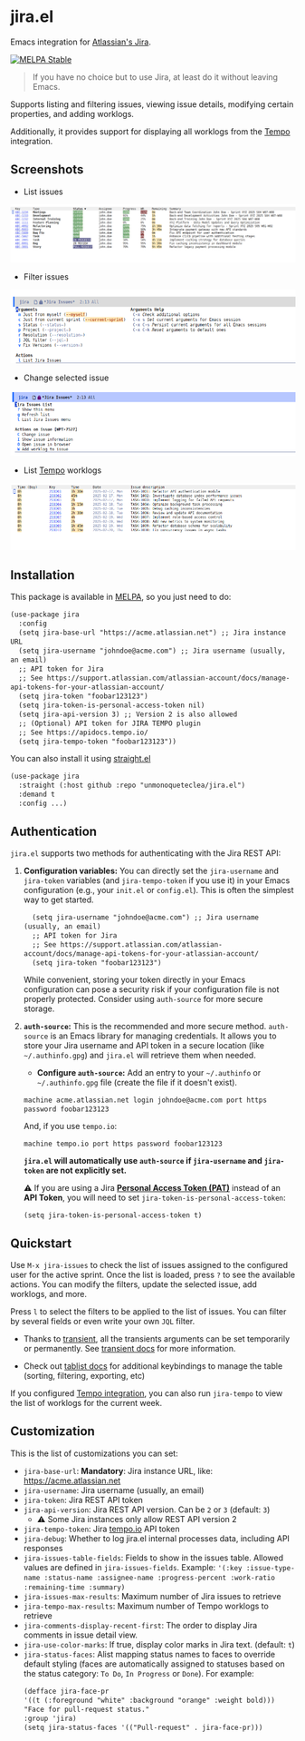# jira.el

Emacs integration for [Atlassian's Jira](https://www.atlassian.com/software/jira).

[![MELPA Stable](https://stable.melpa.org/packages/jira-badge.svg)](https://stable.melpa.org/#/jira)

> If you have no choice but to use Jira, at least do it without leaving Emacs.

Supports listing and filtering issues, viewing issue details,
modifying certain properties, and adding worklogs.

Additionally, it provides support for displaying all worklogs from the
[Tempo](https://www.tempo.io/products/jira-time-tracking) integration.

## Screenshots

- List issues

![List issues](doc/list-issues.png)

- Filter issues

![Filter issues](doc/list-issues-filter.png)

- Change selected issue

![Change issue](doc/change-issue.png)

- List [Tempo](https://www.tempo.io/) worklogs

![List Worklogs](doc/list-worklogs.png)

## Installation
This package is available in [MELPA](https://github.com/milkypostman/melpa),
so you just need to do:

```elisp
(use-package jira
  :config
  (setq jira-base-url "https://acme.atlassian.net") ;; Jira instance URL
  (setq jira-username "johndoe@acme.com") ;; Jira username (usually, an email)
  ;; API token for Jira
  ;; See https://support.atlassian.com/atlassian-account/docs/manage-api-tokens-for-your-atlassian-account/
  (setq jira-token "foobar123123")
  (setq jira-token-is-personal-access-token nil)
  (setq jira-api-version 3) ;; Version 2 is also allowed
  ;; (Optional) API token for JIRA TEMPO plugin
  ;; See https://apidocs.tempo.io/
  (setq jira-tempo-token "foobar123123"))
```

You can also install it using
[straight.el](https://github.com/radian-software/straight.el)

```elisp
(use-package jira
  :straight (:host github :repo "unmonoqueteclea/jira.el")
  :demand t
  :config ...)
```

## Authentication
`jira.el` supports two methods for authenticating with the Jira REST API:

1.  **Configuration variables:** You can directly set the
    `jira-username` and `jira-token` variables (and `jira-tempo-token`
    if you use it) in your Emacs configuration (e.g., your `init.el`
    or `config.el`).  This is often the simplest way to get started.

    ```elisp
      (setq jira-username "johndoe@acme.com") ;; Jira username (usually, an email)
	  ;; API token for Jira
	  ;; See https://support.atlassian.com/atlassian-account/docs/manage-api-tokens-for-your-atlassian-account/
	  (setq jira-token "foobar123123")
    ```

    While convenient, storing your token directly in your Emacs
    configuration can pose a security risk if your configuration file
    is not properly protected. Consider using `auth-source` for more
    secure storage.

2.  **`auth-source`:** This is the recommended and more secure
    method. `auth-source` is an Emacs library for managing
    credentials.  It allows you to store your Jira username and API
    token in a secure location (like `~/.authinfo.gpg`) and `jira.el`
    will retrieve them when needed.

    -  **Configure `auth-source`:** Add an entry to your
    `~/.authinfo` or `~/.authinfo.gpg` file (create the file if it
    doesn't exist).

	```
	machine acme.atlassian.net login johndoe@acme.com port https password foobar123123
	```

	And, if you use `tempo.io`:

	```
	machine tempo.io port https password foobar123123
	```

    **`jira.el` will automatically use `auth-source` if `jira-username` and `jira-token` are not explicitly set.**

	⚠️ If you are using a Jira [**Personal Access Token (PAT)**](https://confluence.atlassian.com/enterprise/using-personal-access-tokens-1026032365.html) instead
    of an **API Token**, you will need to set `jira-token-is-personal-access-token`:

	```elisp
	(setq jira-token-is-personal-access-token t)
	```

## Quickstart
Use `M-x jira-issues` to check the list of issues assigned to the
configured user for the active sprint. Once the list is loaded, press
`?` to see the available actions. You can modify the filters, update
the selected issue, add worklogs, and more.

Press `l` to select the filters to be applied to the list of
issues. You can filter by several fields or even write your own `JQL`
filter.

- Thanks to
[transient](https://magit.vc/manual/transient/Saving-Values.html#Saving-Values),
all the transients arguments can be set temporarily or
permanently. See [transient
docs](https://magit.vc/manual/transient/Saving-Values.html#Saving-Values)
for more information.

- Check out [tablist docs](https://github.com/politza/tablist) for additional
keybindings to manage the table (sorting, filtering, exporting, etc)

If you configured [Tempo integration](https://www.tempo.io/), you can
also run `jira-tempo` to view the list of worklogs for the current
week.

## Customization

This is the list of customizations you can set:

- `jira-base-url`: **Mandatory**: Jira instance URL, like: https://acme.atlassian.net
- `jira-username`: Jira username (usually, an email)
- `jira-token`: Jira REST API token
- `jira-api-version`: Jira REST API version. Can be `2` or `3` (default: `3`)
   - ⚠️ Some Jira instances only allow REST API version 2
- `jira-tempo-token`: Jira [tempo.io](https://www.tempo.io/) API token
- `jira-debug`: Whether to log jira.el internal processes data, including API responses
- `jira-issues-table-fields`: Fields to show in the issues table.
   Allowed values are defined in `jira-issues-fields`. Example: `'(:key :issue-type-name :status-name :assignee-name :progress-percent :work-ratio :remaining-time :summary)`
- `jira-issues-max-results`: Maximum number of Jira issues to retrieve
- `jira-tempo-max-results`: Maximum number of Tempo worklogs to retrieve
- `jira-comments-display-recent-first`: The order to display Jira comments in
  issue detail view.
- `jira-use-color-marks`: If true, display color marks in Jira text.
  (default: `t`)
- `jira-status-faces`: Alist mapping status names to faces to override
  default styling (faces are automatically assigned to statuses based
  on the status category: `To Do`, `In Progress` or `Done`). For example:
  ```elisp
  (defface jira-face-pr
  '((t (:foreground "white" :background "orange" :weight bold)))
  "Face for pull-request status."
  :group 'jira)
  (setq jira-status-faces '(("Pull-request" . jira-face-pr)))
  ```
